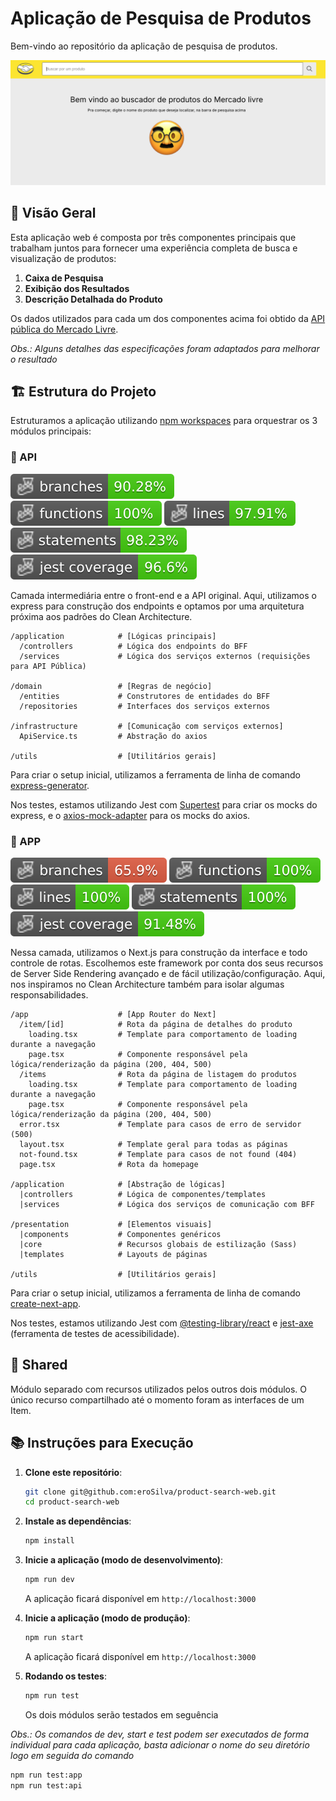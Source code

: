 # Aplicação de Pesquisa de Produtos

Bem-vindo ao repositório da aplicação de pesquisa de produtos.

![Print de uma tela com um campo de busca, alguns textos e um emoji](./docs/home-page.png)

## 👀 Visão Geral

Esta aplicação web é composta por três componentes principais que trabalham juntos para fornecer uma experiência completa de busca e visualização de produtos:

1. **Caixa de Pesquisa**
2. **Exibição dos Resultados**
3. **Descrição Detalhada do Produto**

Os dados utilizados para cada um dos componentes acima foi obtido da [API pública do Mercado Livre](https://developers.mercadolivre.com.br/pt_br/itens-e-buscas).

_Obs.: Alguns detalhes das especificações foram adaptados para melhorar o resultado_

## 🏗️ Estrutura do Projeto

Estruturamos a aplicação utilizando [npm workspaces](https://docs.npmjs.com/cli/v7/using-npm/workspaces) para orquestrar os 3 módulos principais:

### 📄 API

![Branches](./api/docs/badges/coverage-branches.svg)
![Functions](./api/docs/badges/coverage-functions.svg)
![Lines](./api/docs/badges/coverage-lines.svg)
![Statements](./api/docs/badges/coverage-statements.svg)
![Jest coverage](./api/docs/badges/coverage-jest%20coverage.svg)

Camada intermediária entre o front-end e a API original. Aqui, utilizamos o express para construção dos endpoints e optamos por uma arquitetura próxima aos padrões do Clean Architecture.

```
/application            # [Lógicas principais]
  /controllers          # Lógica dos endpoints do BFF
  /services             # Lógica dos serviços externos (requisições para API Pública)

/domain                 # [Regras de negócio]
  /entities             # Construtores de entidades do BFF
  /repositories         # Interfaces dos serviços externos

/infrastructure         # [Comunicação com serviços externos]
  ApiService.ts         # Abstração do axios

/utils                  # [Utilitários gerais]
```

Para criar o setup inicial, utilizamos a ferramenta de linha de comando [express-generator](https://expressjs.com/en/starter/generator.html).

Nos testes, estamos utilizando Jest com [Supertest](https://www.npmjs.com/package/supertest) para criar os mocks do express, e o [axios-mock-adapter](https://www.npmjs.com/package/axios-mock-adapter) para os mocks do axios.

### 📱 APP

![Branches](./app/docs/badges/coverage-branches.svg)
![Functions](./app/docs/badges/coverage-functions.svg)
![Lines](./app/docs/badges/coverage-lines.svg)
![Statements](./app/docs/badges/coverage-statements.svg)
![Jest coverage](./app/docs/badges/coverage-jest%20coverage.svg)

Nessa camada, utilizamos o Next.js para construção da interface e todo controle de rotas. Escolhemos este framework por conta dos seus recursos de Server Side Rendering avançado e de fácil utilização/configuração. Aqui, nos inspiramos no Clean Architecture também para isolar algumas responsabilidades.

```
/app                    # [App Router do Next]
  /item/[id]            # Rota da página de detalhes do produto
    loading.tsx         # Template para comportamento de loading durante a navegação
    page.tsx            # Componente responsável pela lógica/renderização da página (200, 404, 500)
  /items                # Rota da página de listagem do produtos
    loading.tsx         # Template para comportamento de loading durante a navegação
    page.tsx            # Componente responsável pela lógica/renderização da página (200, 404, 500)
  error.tsx             # Template para casos de erro de servidor (500)
  layout.tsx            # Template geral para todas as páginas
  not-found.tsx         # Template para casos de not found (404)
  page.tsx              # Rota da homepage

/application            # [Abstração de lógicas]
  |controllers          # Lógica de componentes/templates
  |services             # Lógica dos serviços de comunicação com BFF

/presentation           # [Elementos visuais]
  |components           # Componentes genéricos
  |core                 # Recursos globais de estilização (Sass)
  |templates            # Layouts de páginas

/utils                  # [Utilitários gerais]
```

Para criar o setup inicial, utilizamos a ferramenta de linha de comando [create-next-app](https://nextjs.org/docs/pages/api-reference/create-next-app).

Nos testes, estamos utilizando Jest com [@testing-library/react](https://testing-library.com/) e [jest-axe](https://www.npmjs.com/package/jest-axe) (ferramenta de testes de acessibilidade).

## 🤲 Shared

Módulo separado com recursos utilizados pelos outros dois módulos. O único recurso compartilhado até o momento foram as interfaces de um Item.

## 📚 Instruções para Execução

1. **Clone este repositório**:

   ```bash
   git clone git@github.com:eroSilva/product-search-web.git
   cd product-search-web
   ```

2. **Instale as dependências**:

   ```bash
   npm install
   ```

3. **Inicie a aplicação (modo de desenvolvimento)**:

   ```bash
   npm run dev
   ```

   A aplicação ficará disponível em `http://localhost:3000`

4. **Inicie a aplicação (modo de produção)**:

   ```bash
   npm run start
   ```

   A aplicação ficará disponível em `http://localhost:3000`

5. **Rodando os testes**:

   ```bash
   npm run test
   ```

   Os dois módulos serão testados em seguência

_Obs.: Os comandos de dev, start e test podem ser executados de forma individual para cada aplicação, basta adicionar o nome do seu diretório logo em seguida do comando_

```bash
npm run test:app
npm run test:api
```
